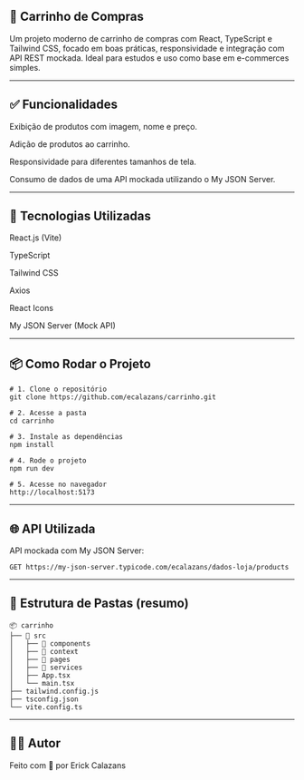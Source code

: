 ## 🛒 Carrinho de Compras
Um projeto moderno de carrinho de compras com React, TypeScript e Tailwind CSS, focado em boas práticas, responsividade e integração com API REST mockada. Ideal para estudos e uso como base em e-commerces simples.

---

## ✅ Funcionalidades
Exibição de produtos com imagem, nome e preço.

Adição de produtos ao carrinho.

Responsividade para diferentes tamanhos de tela.

Consumo de dados de uma API mockada utilizando o My JSON Server.

---

## 🧪 Tecnologias Utilizadas
React.js (Vite)

TypeScript

Tailwind CSS

Axios

React Icons

My JSON Server (Mock API)

---

## 📦 Como Rodar o Projeto
```
# 1. Clone o repositório
git clone https://github.com/ecalazans/carrinho.git

# 2. Acesse a pasta
cd carrinho

# 3. Instale as dependências
npm install

# 4. Rode o projeto
npm run dev

# 5. Acesse no navegador
http://localhost:5173
```

---

## 🌐 API Utilizada
API mockada com My JSON Server:
```
GET https://my-json-server.typicode.com/ecalazans/dados-loja/products
```

---

## 📁 Estrutura de Pastas (resumo)
```
📦 carrinho
├── 📁 src
│   ├── 📁 components
│   ├── 📁 context
│   ├── 📁 pages
│   ├── 📁 services
│   ├── App.tsx
│   └── main.tsx
├── tailwind.config.js
├── tsconfig.json
└── vite.config.ts
```

---

## 👨‍💻 Autor
Feito com 💙 por Erick Calazans